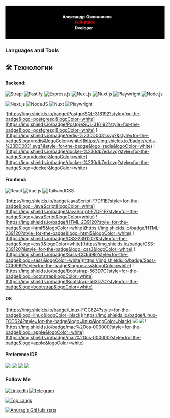[![Header](https://github.com/Germesych/Germesych/blob/main/assets/header.jpg)](https://alexws.by/)

### Languages and Tools
## 🛠 Технологии 
#### Backend:  
![Strapi](https://img.shields.io/badge/Strapi-8A75FF?style=for-the-badge&logo=strapi&logoColor=white) 
![Fastify](https://img.shields.io/badge/Fastify-000000?style=for-the-badge&logo=fastify&logoColor=white) 
![Express.js](https://img.shields.io/badge/Express.js-000000?style=for-the-badge&logo=express&logoColor=white) 
![Next.js](https://img.shields.io/badge/Next.js-000000?style=for-the-badge&logo=nextdotjs&logoColor=white) 
![Nuxt.js](https://img.shields.io/badge/Nuxt.js-00DC82?style=for-the-badge&logo=nuxtdotjs&logoColor=white)
![Playwright](https://img.shields.io/badge/Playwright-2EAD33?style=for-the-badge&logo=playwright&logoColor=white) 
![Node.js](https://img.shields.io/badge/Node.js-339933?style=for-the-badge&logo=nodedotjs&logoColor=white) 

![Next.js](https://img.shields.io/badge/Next.js-black?logo=next.js&logoColor=white)
![NodeJS](https://img.shields.io/badge/Node.js-6DA55F?logo=node.js&logoColor=white)
![Nuxt](https://img.shields.io/badge/Nuxt-002E3B?logo=nuxt&logoColor=#00DC82)
![Playwright](https://custom-icon-badges.demolab.com/badge/Playwright-2EAD33?logo=playwright&logoColor=fff)

![https://img.shields.io/badge/PostgreSQL-316192?style=for-the-badge&logo=postgresql&logoColor=white](https://img.shields.io/badge/PostgreSQL-316192?style=for-the-badge&logo=postgresql&logoColor=white)
![https://img.shields.io/badge/redis-%23DD0031.svg?&style=for-the-badge&logo=redis&logoColor=white](https://img.shields.io/badge/redis-%23DD0031.svg?&style=for-the-badge&logo=redis&logoColor=white)
![https://img.shields.io/badge/docker-%230db7ed.svg?style=for-the-badge&logo=docker&logoColor=white](https://img.shields.io/badge/docker-%230db7ed.svg?style=for-the-badge&logo=docker&logoColor=white)

#### Frontend:
![React](https://img.shields.io/badge/React-%2320232a.svg?logo=react&logoColor=%2361DAFB)
![Vue.js](https://img.shields.io/badge/Vue.js-4FC08D?logo=vuedotjs&logoColor=fff)
![TailwindCSS](https://img.shields.io/badge/Tailwind%20CSS-%2338B2AC.svg?logo=tailwind-css&logoColor=white)

![https://img.shields.io/badge/JavaScript-F7DF1E?style=for-the-badge&logo=JavaScript&logoColor=white](https://img.shields.io/badge/JavaScript-F7DF1E?style=for-the-badge&logo=JavaScript&logoColor=white)
![https://img.shields.io/badge/HTML-239120?style=for-the-badge&logo=html5&logoColor=white](https://img.shields.io/badge/HTML-239120?style=for-the-badge&logo=html5&logoColor=white)
![https://img.shields.io/badge/CSS-239120?&style=for-the-badge&logo=css3&logoColor=white](https://img.shields.io/badge/CSS-239120?&style=for-the-badge&logo=css3&logoColor=white)
![https://img.shields.io/badge/Sass-CC6699?style=for-the-badge&logo=sass&logoColor=white](https://img.shields.io/badge/Sass-CC6699?style=for-the-badge&logo=sass&logoColor=white)
![https://img.shields.io/badge/Bootstrap-563D7C?style=for-the-badge&logo=bootstrap&logoColor=white](https://img.shields.io/badge/Bootstrap-563D7C?style=for-the-badge&logo=bootstrap&logoColor=white)

#### OS
![https://img.shields.io/badge/Linux-FCC624?style=for-the-badge&logo=linux&logoColor=black](https://img.shields.io/badge/Linux-FCC624?style=for-the-badge&logo=linux&logoColor=black)
![](https://img.shields.io/badge/Linux_Mint-87CF3E?style=for-the-badge&logo=linux-mint&logoColor=white)
![](https://img.shields.io/badge/SUSE-0C322C?style=for-the-badge&logo=SUSE&logoColor=white)
![https://img.shields.io/badge/mac%20os-000000?style=for-the-badge&logo=apple&logoColor=white](https://img.shields.io/badge/mac%20os-000000?style=for-the-badge&logo=apple&logoColor=white)

#### Preference IDE
![](https://img.shields.io/badge/PyCharm-000000.svg?&style=for-the-badge&logo=PyCharm&logoColor=white)
![](https://img.shields.io/badge/WebStorm-000000?style=for-the-badge&logo=WebStorm&logoColor=white)
![](https://img.shields.io/badge/Visual_Studio_Code-0078D4?style=for-the-badge&logo=visual%20studio%20code&logoColor=white)
![](https://img.shields.io/badge/sublime_text-%23575757.svg?&style=for-the-badge&logo=sublime-text&logoColor=important)

### Follow Me

[![LinkedIn](https://img.shields.io/badge/-LinkedIn-grey?style=for-the-badge&logo=LinkedIn)](https://www.linkedin.com/in/aliaksandr-auchynnikau-95a210194/)
[![Telegram](https://img.shields.io/badge/-Telegram-grey?style=for-the-badge&logo=Telegram)](https://t.me/alexws_com)

[![Top Langs](https://github-readme-stats.vercel.app/api/top-langs/?username=germesych&layout=compact)](https://github.com/anuraghazra/github-readme-stats)

[![Anurag's GitHub stats](https://github-readme-stats.vercel.app/api?username=germesych&count_private=true&show_icons=true&theme=dark)](https://github.com/anuraghazra/github-readme-stats)
